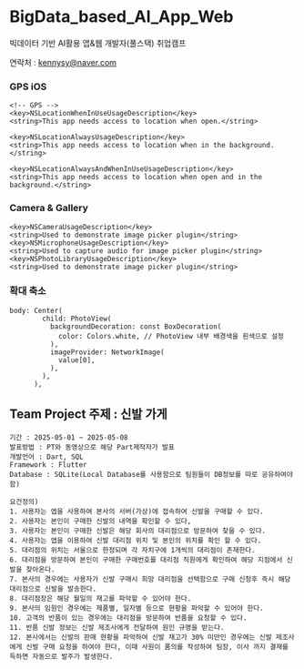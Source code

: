 # BigData_based_AI_App_Web
빅데이터 기반 AI활용 앱&amp;웹 개발자(풀스택) 취업캠프

연락처 : kennysy@naver.com

### GPS iOS
	<!-- GPS -->
	<key>NSLocationWhenInUseUsageDescription</key>
	<string>This app needs access to location when open.</string>

	<key>NSLocationAlwaysUsageDescription</key>
	<string>This app needs access to location when in the background.</string>

	<key>NSLocationAlwaysAndWhenInUseUsageDescription</key>
	<string>This app needs access to location when open and in the background.</string>	

### Camera & Gallery
	<key>NSCameraUsageDescription</key>
	<string>Used to demonstrate image picker plugin</string>
	<key>NSMicrophoneUsageDescription</key>
	<string>Used to capture audio for image picker plugin</string>
	<key>NSPhotoLibraryUsageDescription</key>
	<string>Used to demonstrate image picker plugin</string>

### 확대 축소
	body: Center(
	        child: PhotoView(
	          backgroundDecoration: const BoxDecoration(
	            color: Colors.white, // PhotoView 내부 배경색을 흰색으로 설정
	          ),
	          imageProvider: NetworkImage(
	            value[0],
	          ),
	        ),
	      ),


## Team Project 주제 : 신발 가게
	기간 : 2025-05-01 ~ 2025-05-08
	발표방법 : PT와 동영상으로 해당 Part제작자가 발표 
	개발언어 : Dart, SQL
	Framework : Flutter
	Database : SQLite(Local Database를 사용함으로 팀원들이 DB정보를 따로 공유하여야 함)
	
	요건정의)
	1. 사용자는 엡을 사용하여 본사의 서버(가상)에 접속하여 신발을 구매할 수 있다.
	2. 사용자는 본인이 구매한 신발의 내역을 확인할 수 있다, 
	3. 사용자는 본인이 구매한 신발은 해당 회사의 대리점으로 방문하여 찾을 수 있다. 
	4. 사용자는 앱을 이용하여 신발 대리점 위치 및 본인의 위치를 확인 할 수 있다.
	5. 대리점의 위치는 서울으로 한정되며 각 자치구에 1개씩의 대리점이 존재한다.
	6. 대리점을 방문하여 본인이 구매한 구매번호를 대리점 직원에게 확인하여 해당 지점에서 신발을 찾아온다.
	7. 본사의 경우에는 사용자가 신발 구매시 희망 대리점을 선택함으로 구매 신청후 즉시 해당 대리점으로 신발을 발송한다.
	8. 대리점장은 해당 월일의 재고를 파악할 수 있어야 한다. 
	9. 본사의 임원인 경우에는 제품별, 일자별 등으로 현황을 파악할 수 있어야 한다.
	10. 고객의 반품이 있는 경우에는 대리점을 방문하여 반품을 요청할 수 있다.
	11. 반품 신발 정보는 신발 제조사에게 전달하여 원인 규명을 받는다.
	12. 본사에서는 신발의 판매 현황을 파악하여 신발 재고가 30% 미만인 경우에는 신발 제조사에게 신발 구매 요청을 하여야 한다, 이때 사원이 품의를 작성하여 팀장, 이사 까지 결재를 득하면 자동으로 발주가 발생한다.

